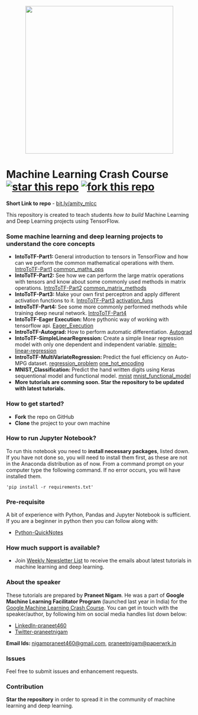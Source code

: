 <p align="center"><img src="https://user-images.githubusercontent.com/23660137/51654390-ae982f80-1fbd-11e9-8d06-86e6a5dcdb76.PNG" height=400></p>

# Machine Learning Crash Course [![star this repo](http://githubbadges.com/star.svg?user=Praneet460&repo=MLCC)](http://github.com/ddavison/github-badges) [![fork this repo](http://githubbadges.com/fork.svg?user=Praneet460&repo=MLCC)](http://github.com/ddavison/github-badges/fork)

<b>Short Link to repo</b> - [bit.ly/amity_mlcc](https://github.com/Praneet460/MLCC)

This repository is created to teach students <i>how to build</i> Machine Learning and Deep Learning projects using TensorFlow.

### Some machine learning and deep learning projects to understand the core concepts

- <b>IntoToTF-Part1: </b>General introduction to tensors in TensorFlow and how can we perform the common mathematical operations with them. [IntroToTF-Part1](https://github.com/Praneet460/MLCC/blob/master/IntroToTF-Part1/Intro-To-TF-Part1.ipynb) [common_maths_ops](https://github.com/Praneet460/MLCC/blob/master/IntroToTF-Part1/common_maths_ops.ipynb)
- <b>IntoToTF-Part2: </b>See how we can perform the large matrix operations with tensors and know about some commonly used methods in matrix operations. [IntroToTF-Part2](https://github.com/Praneet460/MLCC/blob/master/IntroToTF-Part2/Intro-To-TF-Part2.ipynb) [common_matrix_methods](https://github.com/Praneet460/MLCC/blob/master/IntroToTF-Part2/common_matrix_methods.ipynb)
- <b>IntoToTF-Part3: </b>Make your own first perceptron and apply different activation functions to it. [IntroToTF-Part3](https://github.com/Praneet460/MLCC/blob/master/IntroToTF-Part3/Intro-To-TF-Part3.ipynb) [activation_funs](https://github.com/Praneet460/MLCC/blob/master/IntroToTF-Part3/activation_funs.ipynb)
- <b>IntroToTF-Part4: </b>See some more commonly performed methods while training deep neural network. [IntroToTF-Part4](https://github.com/Praneet460/MLCC/blob/master/IntroToTF-Part4/Intro-To-TF-Part4.ipynb)
- <b>IntoToTF-Eager Execution: </b>More pythonic way of working with tensorflow api. [Eager_Execution](https://github.com/Praneet460/MLCC/blob/master/IntroToTF-EagerExecution/Intro-To-TF-(Eager_Execution).ipynb)
- <b>IntroToTF-Autograd: </b>How to perform automatic differentiation. [Autograd](https://github.com/Praneet460/MLCC/blob/master/IntroToTF-Autograd/Autograd.ipynb)
- <b>IntoToTF-SimpleLinearRegression: </b>Create a simple linear regression model with only one dependent and independent variable. [simple-linear-regression](https://github.com/Praneet460/MLCC/blob/master/IntroToTF-SimpleLinearRegression/simple-linear-regression.ipynb)
- <b>IntroToTF-MultiVariateRegression: </b>Predict the fuel efficiency on Auto-MPG dataset. [regression_problem](https://github.com/Praneet460/MLCC/blob/master/IntroToTF-MultiVariateRegression/regression_problem.ipynb) [one_hot_encoding](https://github.com/Praneet460/MLCC/blob/master/IntroToTF-MultiVariateRegression/one_hot_encoding.ipynb)
- <b>MNIST_Classification: </b>Predict the hand written digits using Keras sequentional model and functional model. [mnist](https://github.com/Praneet460/MLCC/blob/master/MNIST_Classification/mnist.ipynb) [mnist_functional_model](https://github.com/Praneet460/MLCC/blob/master/MNIST_Classification/mnist_functional_model.ipynb)
- <b>More tutorials are comming soon. Star the repository to be updated with latest tutorials.</b>


### How to get started?
- <b>Fork</b> the repo on GitHub
- <b>Clone</b> the project to your own machine

### How to run Jupyter Notebook?
To run this notebook you need to <b>install necessary packages</b>, listed down. If you have not done so, you will need to install them first, as these are not in the Anaconda distribution as of now. From a command prompt on your computer type the following command. If no error occurs, you will have installed them.

``'pip install -r requirements.txt'`` 


### Pre-requisite
A bit of experience with Python, Pandas and Jupyter Notebook is sufficient. If you are a beginner in python then you can follow along with:
- [Python-QuickNotes](https://github.com/Openacademyedu/Python-QuickNotes)

### How much support is available?
- Join [Weekly Newsletter List](https://docs.google.com/forms/d/e/1FAIpQLScPnu2BcgOsOKl1D7LdYlCIaRJHXdwwKVgDwyHIxQ5fiSkH4Q/viewform) to receive the emails about latest tutorials in machine learning and deep learning.

### About the speaker
These tutorials are prepared by <b>Praneet Nigam</b>. He was a part of <b>Google Machine Learning Facilitator Program</b> (launched last year in India) for the [Google Machine Learning Crash Course](https://developers.google.com/machine-learning/crash-course/). You can get in touch with the speaker/author, by following him on social media handles list down below:
- [LinkedIn-praneet460](https://www.linkedin.com/in/praneet460/)
- [Twitter-praneetnigam](https://twitter.com/praneetnigam)

<b>Email Ids: </b> nigampraneet460@gmail.com, praneetnigam@paperwrk.in

### Issues
Feel free to submit issues and enhancement requests.

### Contribution
<b>Star the repository</b> in order to spread it in the community of machine learning and deep learning.

